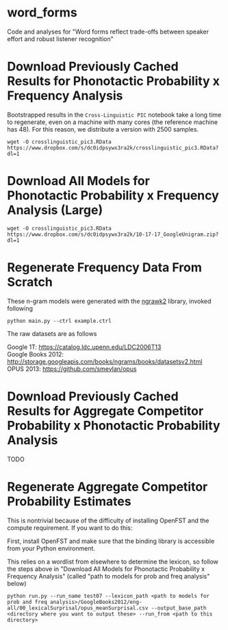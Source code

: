 # word_forms
Code and analyses for "Word forms reflect trade-offs between speaker effort and robust listener recognition"

# Download Previously Cached Results for Phonotactic Probability x Frequency Analysis

Bootstrapped results in the `Cross-Linguistic PIC` notebook take a long time to regenerate, even on a machine with many cores (the reference machine has 48). For this reason, we distribute a version with 2500 samples.

`wget -O crosslinguistic_pic3.RData https://www.dropbox.com/s/dc0idpsywx3ra2k/crosslinguistic_pic3.RData?dl=1` 

# Download All Models for Phonotactic Probability x Frequency Analysis (Large)

`wget -O crosslinguistic_pic3.RData https://www.dropbox.com/s/dc0idpsywx3ra2k/10-17-17_GoogleUnigram.zip?dl=1` 

# Regenerate Frequency Data From Scratch

These n-gram models were generated with the [ngrawk2](https://github.com/smeylan/ngrawk2) library, invoked following

`python main.py --ctrl example.ctrl`

The raw datasets are as follows

Google 1T: https://catalog.ldc.upenn.edu/LDC2006T13  
Google Books 2012: http://storage.googleapis.com/books/ngrams/books/datasetsv2.html  
OPUS 2013: https://github.com/smeylan/opus  

# Download Previously Cached Results for Aggregate Competitor Probability x Phonotactic Probability Analysis

TODO

# Regenerate Aggregate Competitor Probability Estimates

This is nontrivial because of the difficulty of installing OpenFST and the compute requirement. If you want to do this:

First, install OpenFST and make sure that the binding library is accessible from your Python environment.

This relies on a wordlist from elsewhere to determine the lexicon, so follow the steps above in "Download All Models for Phonotactic Probability x Frequency Analysis" (called "path to models for prob and freq analysis" below)

`python run.py --run_name test07 --lexicon_path <path to models for prob and freq analysis>/GoogleBooks2012/eng-all/00_lexicalSurprisal/opus_meanSurprisal.csv --output_base_path <directory where you want to output these> --run_from <path to this directory>`
